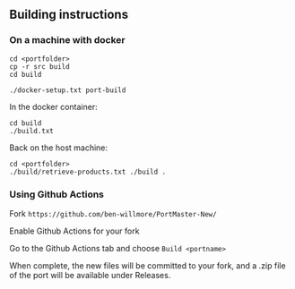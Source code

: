 ## Building instructions

### On a machine with docker
```
cd <portfolder>
cp -r src build
cd build

./docker-setup.txt port-build
```

In the docker container:
```
cd build
./build.txt
```

Back on the host machine:
```
cd <portfolder>
./build/retrieve-products.txt ./build .
```

### Using Github Actions
Fork `https://github.com/ben-willmore/PortMaster-New/`

Enable Github Actions for your fork

Go to the Github Actions tab and choose `Build <portname>`

When complete, the new files will be committed to your fork, and a .zip file of the port will be available under Releases.
